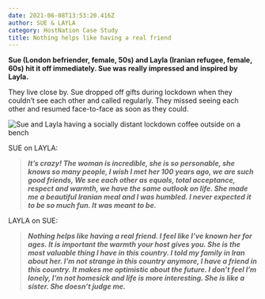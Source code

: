 ```yaml
---
date: 2021-06-08T13:53:20.416Z
author: SUE & LAYLA
category: HostNation Case Study
title: Nothing helps like having a real friend
---
```

**Sue (London befriender, female, 50s) and Layla (Iranian refugee, female, 60s) hit it off immediately. Sue was really impressed and inspired by Layla.** 

They live close by. Sue dropped off gifts during lockdown when they couldn’t see each other and called regularly. They missed seeing each other and resumed face-to-face as soon as they could.

![Sue and Layla having a socially distant lockdown coffee outside on a bench](/assets/sue-and-layla.png "Sue and  Layla having a socially distant lockdown coffee")

SUE on LAYLA: 

> ***It’s crazy! The woman is incredible, she is so personable, she knows so many people, I wish I met her 100 years ago, we are such good friends, We see each other as equals, total acceptance, respect and warmth, we have the same outlook on life. She made me a beautiful Iranian meal and I was humbled. I never expected it to be so much fun. It was meant to be.***

LAYLA on SUE: 

> ***Nothing helps like having a real friend. I feel like I’ve known her for ages. It is important the warmth your host gives you. She is the most valuable thing I have in this country. I told my family in Iran about her. I’m not strange in this country anymore, I have a friend in this country. It makes me optimistic about the future. I don’t feel I’m lonely, I’m not homesick and life is more interesting. She is like a sister. She doesn’t judge me.***